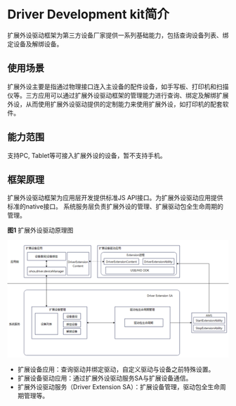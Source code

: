 # Driver Development kit简介
扩展外设驱动框架为第三方设备厂家提供一系列基础能力，包括查询设备列表、绑定设备及解绑设备。

## 使用场景
扩展外设主要是指通过物理接口连入主设备的配件设备，如手写板、打印机和扫描仪等。三方应用可以通过扩展外设驱动框架的管理能力进行查询、绑定及解绑扩展外设，从而使用扩展外设驱动提供的定制能力来使用扩展外设，如打印机的配套软件。

## 能力范围
支持PC, Tablet等可接入扩展外设的设备，暂不支持手机。

## 框架原理

扩展外设驱动框架为应用层开发提供标准JS API接口。为扩展外设驱动应用提供标准的native接口。
系统服务层负责扩展外设的管理、扩展驱动包全生命周期的管理。

  **图1** 扩展外设驱动原理图  

![driverExtension](figures/driverExtension.png)

- 扩展设备应用：查询驱动并绑定驱动，自定义驱动与设备之前特殊设置。
- 扩展设备驱动应用：通过扩展外设驱动服务SA与扩展设备通信。
- 扩展外设驱动服务（Driver Extension SA）：扩展设备管理，驱动包全生命周期管理等。 
